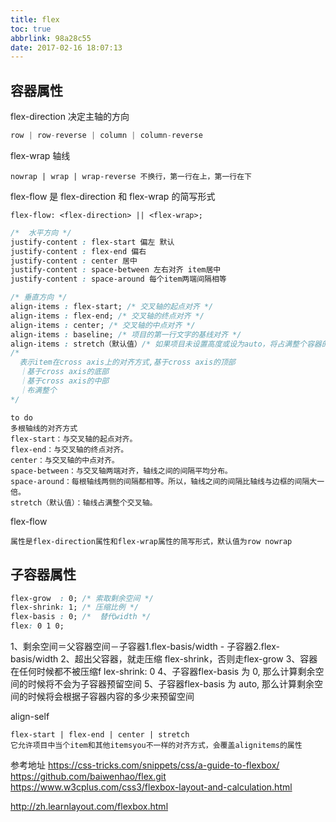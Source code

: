 ```yaml
---
title: flex
toc: true
abbrlink: 98a28c55
date: 2017-02-16 18:07:13
---
```


## 容器属性

flex-direction 决定主轴的方向
```js
row | row-reverse | column | column-reverse
```

flex-wrap 轴线
```
nowrap | wrap | wrap-reverse 不换行，第一行在上，第一行在下
```

flex-flow 是 flex-direction 和 flex-wrap 的简写形式
```
flex-flow: <flex-direction> || <flex-wrap>;
```

```css
/*  水平方向 */
justify-content : flex-start 偏左 默认
justify-content : flex-end 偏右
justify-content : center 居中
justify-content : space-between 左右对齐 item居中
justify-content : space-around 每个item两端间隔相等
```

```css
/* 垂直方向 */
align-items : flex-start; /* 交叉轴的起点对齐 */
align-items : flex-end; /* 交叉轴的终点对齐 */
align-items : center; /* 交叉轴的中点对齐 */
align-items : baseline; /* 项目的第一行文字的基线对齐 */
align-items : stretch（默认值）/* 如果项目未设置高度或设为auto，将占满整个容器的高度 */
/*
  表示item在cross axis上的对齐方式,基于cross axis的顶部
  ｜基于cross axis的底部
  ｜基于cross axis的中部
  ｜布满整个
*/
```


```
to do
多根轴线的对齐方式
flex-start：与交叉轴的起点对齐。
flex-end：与交叉轴的终点对齐。
center：与交叉轴的中点对齐。
space-between：与交叉轴两端对齐，轴线之间的间隔平均分布。
space-around：每根轴线两侧的间隔都相等。所以，轴线之间的间隔比轴线与边框的间隔大一倍。
stretch（默认值）：轴线占满整个交叉轴。
```

flex-flow
```
属性是flex-direction属性和flex-wrap属性的简写形式，默认值为row nowrap
```

## 子容器属性

```css
flex-grow  : 0; /* 索取剩余空间 */
flex-shrink: 1; /* 压缩比例 */
flex-basis : 0; /*  替代width */
flex: 0 1 0;
```

1、剩余空间＝父容器空间－子容器1.flex-basis/width - 子容器2.flex-basis/width
2、超出父容器，就走压缩 flex-shrink，否则走flex-grow
3、容器在任何时候都不被压缩f lex-shrink: 0
4、子容器flex-basis 为 0, 那么计算剩余空间的时候将不会为子容器预留空间
5、子容器flex-basis 为 auto, 那么计算剩余空间的时候将会根据子容器内容的多少来预留空间

 align-self
```
flex-start | flex-end | center | stretch
它允许项目中当个item和其他itemsyou不一样的对齐方式，会覆盖alignitems的属性
```

参考地址 https://css-tricks.com/snippets/css/a-guide-to-flexbox/
https://github.com/baiwenhao/flex.git
https://www.w3cplus.com/css3/flexbox-layout-and-calculation.html

http://zh.learnlayout.com/flexbox.html








